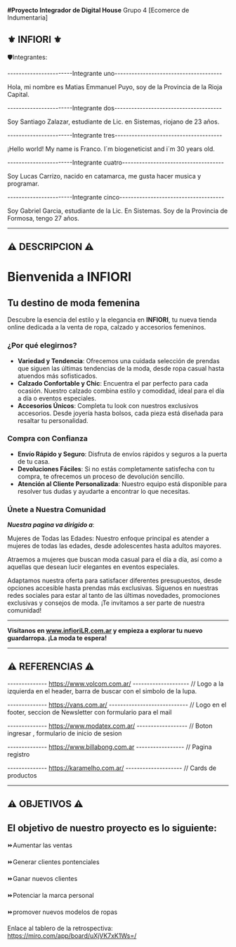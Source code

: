 __#Proyecto Integrador de Digital House__
Grupo 4 [Ecomerce de Indumentaria]

⚜️ INFIORI ⚜️
--------------------------------------------------------------------------------------------------------------------------

🛡️Integrantes: 


-----------------------Integrante uno--------------------------------------

Hola, mi nombre es Matias Emmanuel Puyo, soy de la Provincia de la Rioja Capital.

-----------------------Integrante dos--------------------------------------

Soy Santiago Zalazar, estudiante de Lic. en Sistemas, riojano de 23 años.

-----------------------Integrante tres--------------------------------------

¡Hello world! My name is Franco. I´m biogeneticist and i´m 30 years old.

-----------------------Integrante cuatro------------------------------------

Soy Lucas Carrizo, nacido en catamarca, me gusta hacer musica y programar.

-----------------------Integrante cinco-------------------------------------

Soy Gabriel Garcia, estudiante de la Lic. En Sistemas. Soy de la Provincia de Formosa, tengo 27 años.



--------------------------------------------------------------------------------------------------------------------------
⚠️ DESCRIPCION ⚠️
--------------------------------------------------------------------------------------------------------------------------
# Bienvenida a INFIORI

## Tu destino de moda femenina

Descubre la esencia del estilo y la elegancia en **INFIORI**, tu nueva tienda online dedicada a la venta de ropa, calzado y accesorios femeninos. 

### **¿Por qué elegirnos?**

- **Variedad y Tendencia**: Ofrecemos una cuidada selección de prendas que siguen las últimas tendencias de la moda, desde ropa casual hasta atuendos más sofisticados.
- **Calzado Confortable y Chic**: Encuentra el par perfecto para cada ocasión. Nuestro calzado combina estilo y comodidad, ideal para el día a día o eventos especiales.
- **Accesorios Únicos**: Completa tu look con nuestros exclusivos accesorios. Desde joyería hasta bolsos, cada pieza está diseñada para resaltar tu personalidad.

### **Compra con Confianza**

- **Envío Rápido y Seguro**: Disfruta de envíos rápidos y seguros a la puerta de tu casa.
- **Devoluciones Fáciles**: Si no estás completamente satisfecha con tu compra, te ofrecemos un proceso de devolución sencillo.
- **Atención al Cliente Personalizada**: Nuestro equipo está disponible para resolver tus dudas y ayudarte a encontrar lo que necesitas.

### **Únete a Nuestra Comunidad**
__*Nuestra pagina va dirigido a*__:  

Mujeres de Todas las Edades: Nuestro enfoque principal es atender a mujeres de todas las edades,
desde adolescentes hasta adultos mayores.

Atraemos a mujeres que buscan moda casual para el día a día,
así como a aquellas que desean lucir elegantes en eventos especiales.

Adaptamos nuestra oferta para satisfacer diferentes presupuestos,
desde opciones accesible hasta prendas más exclusivas.
Síguenos en nuestras redes sociales para estar al tanto de las últimas novedades, promociones exclusivas y consejos de moda. ¡Te invitamos a ser parte de nuestra comunidad!

---

**Visítanos en www.infioriLR.com.ar y empieza a explorar tu nuevo guardarropa. ¡La moda te espera!**

--------------------------------------------------------------------------------------------------------------------------
⚠️ REFERENCIAS ⚠️
--------------------------------------------------------------------------------------------------------------------------
-------------- https://www.volcom.com.ar/ --------------------
// Logo a la izquierda en el header, barra de buscar con el simbolo de la lupa.

-------------- https://vans.com.ar/ ----------------------------
// Logo en el footer, seccion de Newsletter con formulario para el mail

-------------- https://www.modatex.com.ar/ ------------------
// Boton ingresar , formulario de inicio de sesion 

-------------- https://www.billabong.com.ar -----------------
// Pagina registro

-------------- https://karamelho.com.ar/ --------------------
// Cards de productos


--------------------------------------------------------------------------------------------------------------------------
⚠️ OBJETIVOS ⚠️
--------------------------------------------------------------------------------------------------------------------------
El objetivo de nuestro proyecto es lo siguiente:
--------------------------------------------------------------------------------------------------------------------------
⏩Aumentar las ventas 

⏩Generar clientes pontenciales

⏩Ganar nuevos clientes

⏩Potenciar la marca personal

⏩promover nuevos modelos de ropas



Enlace al tablero de la retrospectiva: https://miro.com/app/board/uXjVK7xK1Ws=/

